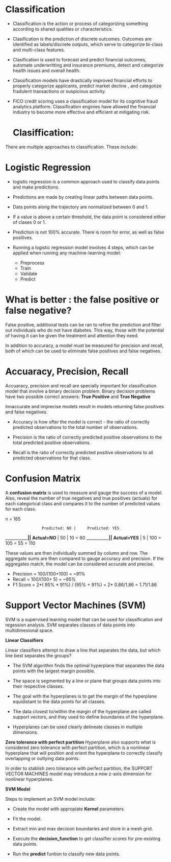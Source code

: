 # Classification

* Classification is the action or process of categorizing something according
to shared qualities or characteristics.


* Clasification is the prediction of discrete outcomes. Outcomes are identified as 
labels/discrete outputs, which serve to categorize bi-class and multi-class features.


* Clasification is used to forecast and predict financial outcomes, automate underwritting and insurance premiums, detect and categorize health issues and 
overall health.

* Classification models have drastically improved financial efforts to properly categorize applicants, predict market decline , and categotize fradulent transactions
or suspicious activity.

* FICO credit scoring uses a classification model for its cognitive fraud analytics platform. Classification enginies have allowed the financial industry to become more effective and efficient at mitigating risk.



  # Clasiffication:

There are multiple approaches to classification. These include:

  # Logistic Regression


   * logistic regression is a common approach used to classify data points and make predictions.

   * Predictions are made by creating linear paths between data points.

   * Data points along the trajectory are normalized between 0 and 1.

   * If a value is above a certain threshold, the data point is considered either of clases 0 or 1.

   * Prediction is not 100% accurate. There is room for error, as well as false positives.


   * Running a logistic regression model involves 4 steps, which can be applied when running any machine-learning model:

        * Preprocess
        * Train
        * Validate
        * Predict





   # What is better : the false positive or false negative?

False positive, additional tests can be ran to refine the prediction and filter out individuals who do not have diabetes. This way, those with the potential of having it can be given the treatment and attention they need.

In addition to accuracy, a model must be measured for precision and recall, both of which can be used to eliminate false positives and false negatives.




# Accuaracy, Precision, Recall


Accuaracy, precision and recall are specially important for classification model that involve a binary decision problem. Binary decision problems have two possible correct answers: **True Positive** and **True Negative**


Innaccurate and imprecise models result in models returning false positives and false negatives.


* Accuracy is how ofter the model is correct - the ratio of correctly predicted observations to the total number of observations.

* Precision is the ratio of correctly predicted positive observations to the total predicted positive observations.

* Recall is the ratio of correctly predicted positive observations to all predicted observations for that class.



# Confusion Matrix 

A **confusion matrix** is used to measure and gauge the success of a model. Also, reveal the number of true negatives and true positives (actuals) for each categorical class and compares it to the number of predicted values for each class. 



n = 165 


                    Predicted: NO |     Predicted: YES
_________________|________________|______________________
**Actual=NO**    |      50        |     10                 = 60
_________________|________________|______________________
**Actual=YES**   |      5         |     100                = 105
                   = 55               = 110


These values are then individually summed by column and row. The aggregate sums are then compared to gauge accuracy and precision. If the aggregates match, the model can be considered accurate and precise.



* Precision = 100/(100+100) = ~91%
* Recall = 100/(100+ 5) = ~95%  
* F1 Score = 2*( 95% * 91%) / (95% + 91%) = 2* 0.86/1.86 = 1.71/1.86



# Support Vector Machines (SVM)

SVM is a supervised learning model that can be used for classification and regession analysis. SVM separates classes of data points into multidimesional space.

 **Linear Classifiers** 

 Linear classifiers attempt to draw a line that separates the data, but which line best separates the groups?

 * The SVM algorithm finds the optimal hyperplane that separates the data points with the largest margin possible.

 * The space is segmented by a line or plane that groups data points into their respective classes.

 * The goal with the hyperplanes is to get the margin of the hyperplane equidistant to the data points for all classes.

 * The data closest to/within the margin of the hyperplane are called support vectors, and they used tio define boundaries of the hyperplane.

 * Hyperplanes can be used clearly delineate classes in multiple dimensions.

 **Zero tolerance with perfect partition** Hyperplane also supports what is considered zero tolerance with perfect partition, which is a nonlinear hyperplane that will position and orient the hyperplane to correctly classify overlapping or outlying data points.

 In order to stablish zero tolerance with perfect partition, the SUPPORT VECTOR MACHINES model may introduce a new z-axis dimension for nonlinear hyperplanes.

 **SVM Model**

 Steps to implement an SVM model include:

 * Create the model with appropiate **Kernel** parameters.
 * Fit the model.
 * Extract min and max decision boundaries and store in a mesh grid.
 * Execute the **decision_function** to get classifier scores for pre-existing data points.

 * Run the **predict** funtion to classify new data points.


 
